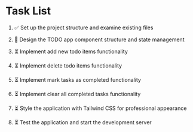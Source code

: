 # Task List

1. ✅ Set up the project structure and examine existing files

2. 🔄 Design the TODO app component structure and state management

3. ⏳ Implement add new todo items functionality

4. ⏳ Implement delete todo items functionality

5. ⏳ Implement mark tasks as completed functionality

6. ⏳ Implement clear all completed tasks functionality

7. ⏳ Style the application with Tailwind CSS for professional appearance

8. ⏳ Test the application and start the development server


